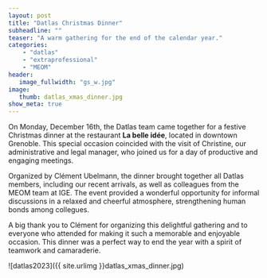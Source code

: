 ```yaml
---
layout: post
title: "Datlas Christmas Dinner"
subheadline: ""
teaser: "A warm gathering for the end of the calendar year."
categories:
    - "datlas"
    - "extraprofessional"
    - "MEOM"
header:
   image_fullwidth: "gs_w.jpg"
image:
   thumb: datlas_xmas_dinner.jpg
show_meta: true
--- 
```




On Monday, December 16th, the Datlas team came together for a festive Christmas dinner at the restaurant **La belle idée**, located in downtown Grenoble. This special occasion coincided with the visit of Christine, our administrative and legal manager, who joined us for a day of productive and engaging meetings.  

Organized by Clément Ubelmann, the dinner brought together all Datlas members, including our recent arrivals, as well as colleagues from the MEOM team at IGE. The event provided a wonderful opportunity for informal discussions in a relaxed and cheerful atmosphere, strengthening human bonds among collegues.  

A big thank you to Clément for organizing this delightful gathering and to everyone who attended for making it such a memorable and enjoyable occasion. This dinner was a perfect way to end the year with a spirit of teamwork and camaraderie.




![datlas2023]({{ site.urlimg }}datlas_xmas_dinner.jpg)


